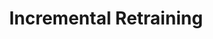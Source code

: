 ---
title: "Incremental Retraining"
chapter: true
weight: 3
description: We will start by setting up your AWS account to develop robot applications with AWS RoboMaker. 
---